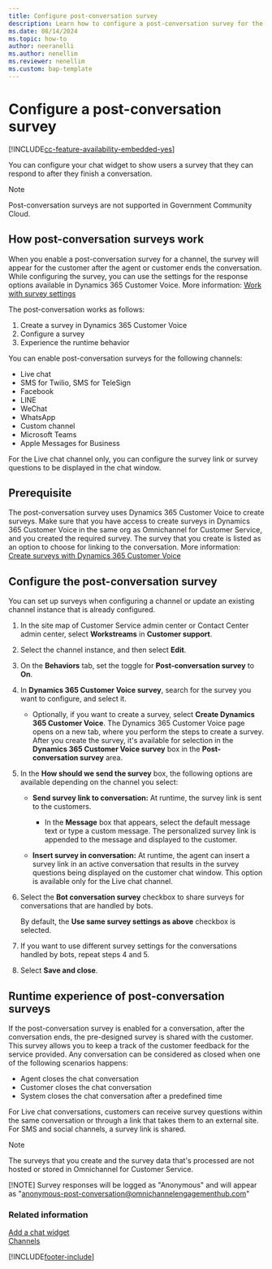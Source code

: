 ```yaml
---
title: Configure post-conversation survey
description: Learn how to configure a post-conversation survey for the channels in your contact center.
ms.date: 08/14/2024
ms.topic: how-to
author: neeranelli
ms.author: nenellim
ms.reviewer: nenellim
ms.custom: bap-template
---
```


# Configure a post-conversation survey

[!INCLUDE[cc-feature-availability-embedded-yes](../../includes/cc-feature-availability-embedded-yes.md)]


You can configure your chat widget to show users a survey that they can respond to after they finish a conversation.

> [!NOTE]
> Post-conversation surveys are not supported in Government Community Cloud.

## How post-conversation surveys work

When you enable a post-conversation survey for a channel, the survey will appear for the customer after the agent or customer ends the conversation. While configuring the survey, you can use the settings for the response options available in Dynamics 365 Customer Voice. More information: [Work with survey settings](/dynamics365/customer-voice/distribution-settings)

The post-conversation works as follows:

1. Create a survey in Dynamics 365 Customer Voice
2. Configure a survey
3. Experience the runtime behavior

You can enable post-conversation surveys for the following channels:

- Live chat
- SMS for Twilio, SMS for TeleSign
- Facebook
- LINE
- WeChat
- WhatsApp
- Custom channel
- Microsoft Teams
- Apple Messages for Business

For the Live chat channel only, you can configure the survey link or survey questions to be displayed in the chat window.

## Prerequisite

The post-conversation survey uses Dynamics 365 Customer Voice to create surveys. Make sure that you have access to create surveys in Dynamics 365 Customer Voice in the same org as Omnichannel for Customer Service, and you created the required survey. The survey that you create is listed as an option to choose for linking to the conversation. More information: [Create surveys with Dynamics 365 Customer Voice](/dynamics365/customer-voice/create-survey)

## Configure the post-conversation survey

You can set up surveys when configuring a channel or update an existing channel instance that is already configured.

1. In the site map of Customer Service admin center or Contact Center admin center, select **Workstreams** in **Customer support**.

1. Select the channel instance, and then select **Edit**.

1. On the **Behaviors** tab, set the toggle for **Post-conversation survey** to **On**.

1. In **Dynamics 365 Customer Voice survey**, search for the survey you want to configure, and select it.
    - Optionally, if you want to create a survey, select **Create Dynamics 365 Customer Voice**. The Dynamics 365 Customer Voice page opens on a new tab, where you perform the steps to create a survey. After you create the survey, it's available for selection in the **Dynamics 365 Customer Voice survey** box in the **Post-conversation survey** area.

1. In the **How should we send the survey** box, the following options are available depending on the channel you select:
    - **Send survey link to conversation:** At runtime, the survey link is sent to the customers.

       - In the **Message** box that appears, select the default message text or type a custom message. The personalized survey link is appended to the message and displayed to the customer.
    - **Insert survey in conversation:** At runtime, the agent can insert a survey link in an active conversation that results in the survey questions being displayed on the customer chat window. This option is available only for the Live chat channel.

1. Select the **Bot conversation survey** checkbox to share surveys for conversations that are handled by bots.


   By default, the **Use same survey settings as above** checkbox is selected.

1. If you want to use different survey settings for the conversations handled by bots, repeat steps 4 and 5.

1. Select **Save and close**.

## Runtime experience of post-conversation surveys

If the post-conversation survey is enabled for a conversation, after the conversation ends, the pre-designed survey is shared with the customer. This survey allows you to keep a track of the customer feedback for the service provided. Any conversation can be considered as closed when one of the following scenarios happens:

- Agent closes the chat conversation
- Customer closes the chat conversation
- System closes the chat conversation after a predefined time

For Live chat conversations, customers can receive survey questions within the same conversation or through a link that takes them to an external site. For SMS and social channels, a survey link is shared.

> [!NOTE]
> The surveys that you create and the survey data that's processed are not hosted or stored in Omnichannel for Customer Service.
>
> [!NOTE]
> Survey responses will be logged as "Anonymous" and will appear as "anonymous-post-conversation@omnichannelengagementhub.com"

### Related information

[Add a chat widget](add-chat-widget.md)  
[Channels](../use/channels.md)  


[!INCLUDE[footer-include](../../includes/footer-banner.md)]
